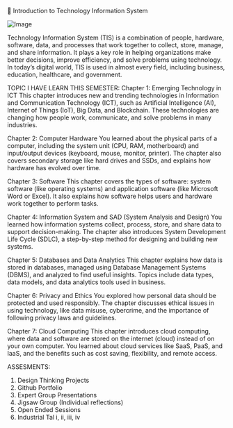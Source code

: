 📘 Introduction to Technology Information System

![Image](https://github.com/user-attachments/assets/58d1644a-a648-48ac-8d93-6f67d402c52e)



Technology Information System (TIS) is a combination of people, hardware, software, data, and processes that work together to collect, store, manage, and share information. It plays a key role in helping organizations make better decisions, improve efficiency, and solve problems using technology. In today’s digital world, TIS is used in almost every field, including business, education, healthcare, and government.

TOPIC I HAVE LEARN THIS SEMESTER: 
Chapter 1: Emerging Technology in ICT
This chapter introduces new and trending technologies in Information and Communication Technology (ICT), such as Artificial Intelligence (AI), Internet of Things (IoT), Big Data, and Blockchain. These technologies are changing how people work, communicate, and solve problems in many industries.

Chapter 2: Computer Hardware
You learned about the physical parts of a computer, including the system unit (CPU, RAM, motherboard) and input/output devices (keyboard, mouse, monitor, printer). The chapter also covers secondary storage like hard drives and SSDs, and explains how hardware has evolved over time.

Chapter 3: Software
This chapter covers the types of software: system software (like operating systems) and application software (like Microsoft Word or Excel). It also explains how software helps users and hardware work together to perform tasks.

Chapter 4: Information System and SAD (System Analysis and Design)
You learned how information systems collect, process, store, and share data to support decision-making. The chapter also introduces System Development Life Cycle (SDLC), a step-by-step method for designing and building new systems.

Chapter 5: Databases and Data Analytics
This chapter explains how data is stored in databases, managed using Database Management Systems (DBMS), and analyzed to find useful insights. Topics include data types, data models, and data analytics tools used in business.

Chapter 6: Privacy and Ethics
You explored how personal data should be protected and used responsibly. The chapter discusses ethical issues in using technology, like data misuse, cybercrime, and the importance of following privacy laws and guidelines.

Chapter 7: Cloud Computing
This chapter introduces cloud computing, where data and software are stored on the internet (cloud) instead of on your own computer. You learned about cloud services like SaaS, PaaS, and IaaS, and the benefits such as cost saving, flexibility, and remote access.

ASSESMENTS:
1) Design Thinking Projects
2) Github Portfolio
3) Expert Group Presentations
4) Jigsaw Group (Individual reflections)
5) Open Ended Sessions
6) Industrial Tal i, ii, iii, iv
   
